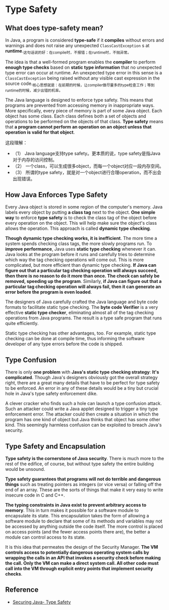 # Type Safety

## What does type-safety mean?

In Java, a program is considered **type-safe** if it **compiles** without errors and warnings and does not raise any unexpected `ClassCastException` s at **runtime**.<sub>这句话说的好：在compile时，不报错；在runtime时，不抛异常。</sub>

The idea is that a well-formed program enables the **compiler** to perform **enough type checks** based on **static type information** that no unexpected type error can occur at runtime. An unexpected type error in this sense is a `ClassCastException` being raised without any visible cast expression in the source code.<sub>核心思想就是：在前期的时候，让compiler做尽量多的type检查工作；等到runtime的时候，减少出错的机率。</sub>

The Java language is designed to enforce type safety. This means that programs are prevented from accessing memory in inappropriate ways. More specifically, every piece of memory is part of some Java object. Each object has some class. Each class defines both a set of objects and operations to be performed on the objects of that class. **Type safety** means that **a program cannot perform an operation on an object unless that operation is valid for that object**.

这段理解：

- （1） Java language支持type safety。更本质的说，type safety是指Java对于内存的访问控制。
- （2） 一个class，可以生成很多object，而每一个object对应一段内存空间。
- （3） 所谓的type safety，就是对一个object进行合理operation，而不出会出现错误。

## How Java Enforces Type Safety

Every Java object is stored in some region of the computer's memory. Java labels every object by putting **a class tag** next to the object. **One simple way** to enforce **type safety** is to check the class tag of the object before every operation on the object. This will help make sure the object's class allows the operation. This approach is called **dynamic type checking**.

**Though dynamic type checking works, it is inefficient**. The more time a system spends checking class tags, the more slowly programs run. To **improve performance**, Java uses **static type checking** whenever it can. Java looks at the program before it runs and carefully tries to determine which way the tag checking operations will come out. This is more complicated, but more efficient than dynamic type checking. **If Java can figure out that a particular tag checking operation will always succeed, then there is no reason to do it more than once. The check can safely be removed, speeding up the program**. Similarly, **if Java can figure out that a particular tag checking operation will always fail, then it can generate an error before the program is even loaded**.

The designers of Java carefully crafted the Java language and byte code formats to facilitate static type checking. The **byte code Verifier** is a very effective **static type checker**, eliminating almost all of the tag checking operations from Java programs. The result is a type safe program that runs quite efficiently.

Static type checking has other advantages, too. For example, static type checking can be done at compile time, thus informing the software developer of any type errors before the code is shipped.

## Type Confusion

There is only **one problem** with **Java's static type checking strategy**: **It's complicated**. Though Java's designers obviously got the overall strategy right, there are a great many details that have to be perfect for type safety to be enforced. An error in any of these details would be a tiny but crucial hole in Java's type safety enforcement dike.

A clever cracker who finds such a hole can launch a type confusion attack. Such an attacker could write a Java applet designed to trigger a tiny type enforcement error. The attacker could then create a situation  in which the program has one kind of object but Java thinks that object has some other kind. This seemingly harmless confusion can be exploited to breach Java's security.

## Type Safety and Encapsulation

**Type safety is the cornerstone of Java security**. There is much more to the rest of the edifice, of course, but without type safety the entire building would be unsound.

**Type safety guarantees that programs will not do terrible and dangerous things** such as treating pointers as integers (or vice versa) or falling off the end of an array. These are the sorts of things that make it very easy to write insecure code in C and C++.

**The typing constraints in Java exist to prevent arbitrary access to memory**. This in turn makes it possible for a software module to encapsulate its state. This encapsulation takes the form of allowing a software module to declare that some of its methods and variables may not be accessed by anything outside the code itself. The more control is placed on access points (and the fewer access points there are), the better a module can control access to its state.

It is this idea that permeates the design of the Security Manager. **The VM controls access to potentially dangerous operating system calls by wrapping the calls in an API that invokes a security check before making the call. Only the VM can make a direct system call. All other code must call into the VM through explicit entry points that implement security checks**.

## Reference

- [Securing Java- Type Safety](http://www.securingjava.com/chapter-two/chapter-two-10.html)
